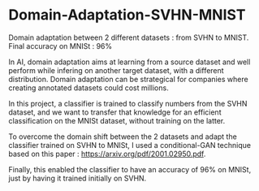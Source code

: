 # Domain-Adaptation-SVHN-MNIST
Domain adaptation between 2 different datasets : from SVHN to MNIST. Final accuracy on MNISt : 96%

In AI, domain adaptation aims at learning from a source dataset and well perform while infering on another target dataset, with a different distribution.
Domain adaptation can be strategical for companies where creating annotated datasets could cost millions.

In this project, a classifier is trained to classify numbers from the SVHN dataset, and we want to transfer that knowledge for an efficient classification on the MNISt dataset, without training on the latter.

To overcome the domain shift between the 2 datasets and adapt the classifier trained on SVHN to MNISt, I used a conditional-GAN technique based on this paper : https://arxiv.org/pdf/2001.02950.pdf.

Finally, this enabled the classifier to have an accuracy of 96% on MNISt, just by having it trained initially on SVHN.
